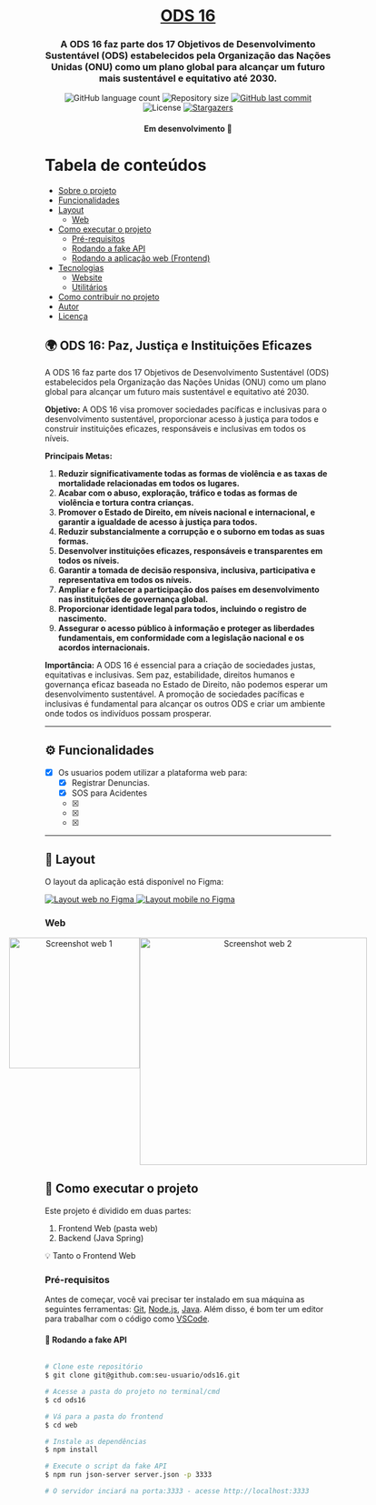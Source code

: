 <h1 align="center">
      <a href="#" alt=""> ODS 16 </a>
</h1>

<h3 align="center">
     A ODS 16 faz parte dos 17 Objetivos de Desenvolvimento Sustentável (ODS) estabelecidos pela Organização das Nações Unidas (ONU) como um plano global para alcançar um futuro mais sustentável e equitativo até 2030.
</h3>

<p align="center">
  <img alt="GitHub language count" src="https://img.shields.io/github/languages/count/seu-usuario/ods16?color=%2304D361">

  <img alt="Repository size" src="https://img.shields.io/github/repo-size/seu-usuario/ods16">

  <a href="https://github.com/seu-usuario/ods16/commits/master">
    <img alt="GitHub last commit" src="https://img.shields.io/github/last-commit/seu-usuario/ods16">
  </a>

   <img alt="License" src="https://img.shields.io/badge/license-MIT-brightgreen">
   <a href="https://github.com/seu-usuario/ods16/stargazers">
    <img alt="Stargazers" src="https://img.shields.io/github/stars/seu-usuario/ods16?style=social">
  </a>
</p>

<h4 align="center">
	Em desenvolvimento 🚀
</h4>

Tabela de conteúdos
=================

* [Sobre o projeto](#sobre-o-projeto)
* [Funcionalidades](#funcionalidades)
* [Layout](#layout)
    * [Web](#layout-web)
* [Como executar o projeto](#como-executar-o-projeto)
    * [Pré-requisitos](#pre-requisitos)
    * [Rodando a fake API](#rodando-o-backend)
    * [Rodando a aplicação web (Frontend)](#rodando-a-aplicacao-web-frontend)
* [Tecnologias](#tecnologias)
    * [Website](#tecnologias-website)
    * [Utilitários](#utilitarios)
* [Como contribuir no projeto](#como-contribuir)
* [Autor](#autor)
* [Licença](#licenca)

## 🌍 ODS 16: Paz, Justiça e Instituições Eficazes <a name="ods-16"></a>

A ODS 16 faz parte dos 17 Objetivos de Desenvolvimento Sustentável (ODS) estabelecidos pela Organização das Nações Unidas (ONU) como um plano global para alcançar um futuro mais sustentável e equitativo até 2030.

**Objetivo:**
A ODS 16 visa promover sociedades pacíficas e inclusivas para o desenvolvimento sustentável, proporcionar acesso à justiça para todos e construir instituições eficazes, responsáveis e inclusivas em todos os níveis.

**Principais Metas:**
1. **Reduzir significativamente todas as formas de violência e as taxas de mortalidade relacionadas em todos os lugares.**
2. **Acabar com o abuso, exploração, tráfico e todas as formas de violência e tortura contra crianças.**
3. **Promover o Estado de Direito, em níveis nacional e internacional, e garantir a igualdade de acesso à justiça para todos.**
4. **Reduzir substancialmente a corrupção e o suborno em todas as suas formas.**
5. **Desenvolver instituições eficazes, responsáveis e transparentes em todos os níveis.**
6. **Garantir a tomada de decisão responsiva, inclusiva, participativa e representativa em todos os níveis.**
7. **Ampliar e fortalecer a participação dos países em desenvolvimento nas instituições de governança global.**
8. **Proporcionar identidade legal para todos, incluindo o registro de nascimento.**
9. **Assegurar o acesso público à informação e proteger as liberdades fundamentais, em conformidade com a legislação nacional e os acordos internacionais.**

**Importância:**
A ODS 16 é essencial para a criação de sociedades justas, equitativas e inclusivas. Sem paz, estabilidade, direitos humanos e governança eficaz baseada no Estado de Direito, não podemos esperar um desenvolvimento sustentável. A promoção de sociedades pacíficas e inclusivas é fundamental para alcançar os outros ODS e criar um ambiente onde todos os indivíduos possam prosperar.

---

## ⚙️ Funcionalidades <a name="funcionalidades"></a>

- [x] Os usuarios podem utilizar a plataforma web para:
    - [x] Registrar Denuncias. 
    - [x] SOS para Acidentes
    - [x] 
    - [x] 
    - [x] 

---

## 🎨 Layout <a name="layout"></a>

O layout da aplicação está disponível no Figma:

<a href="https://www.figma.com/file/SEU_LINK_DO_FIGMA">
  <img alt="Layout web no Figma" src="https://img.shields.io/badge/Acessar%20Web%20-Figma-%2304D361">
</a>

<a href="https://www.figma.com/file/SEU_LINK_DO_FIGMA">
  <img alt="Layout mobile no Figma" src="https://img.shields.io/badge/Acessar%20Mobile%20-Figma-%2304D361">
</a>

### Web <a name="layout-web"></a>

<p align="center" style="display: flex; align-items: flex-start; justify-content: center;">
  <img alt="Screenshot web 1" src="./assets/web-dashboard.svg" height="230px">

  <img alt="Screenshot web 2" src="./assets/web-prato.svg" width="400px">
</p>


## 🚀 Como executar o projeto <a name="como-executar-o-projeto"></a>

Este projeto é dividido em duas partes:
1. Frontend Web (pasta web)
2. Backend (Java Spring)

💡 Tanto o Frontend Web

### Pré-requisitos <a name="pre-requisitos"></a>

Antes de começar, você vai precisar ter instalado em sua máquina as seguintes ferramentas:
[Git](https://git-scm.com), [Node.js](https://nodejs.org/en/), [Java](https://www.oracle.com/java/technologies/javase/jdk19-archive-downloads.html).
Além disso, é bom ter um editor para trabalhar com o código como [VSCode](https://code.visualstudio.com/).

#### 🎲 Rodando a fake API <a name="rodando-o-backend"></a>

```bash

# Clone este repositório
$ git clone git@github.com:seu-usuario/ods16.git

# Acesse a pasta do projeto no terminal/cmd
$ cd ods16

# Vá para a pasta do frontend
$ cd web

# Instale as dependências
$ npm install

# Execute o script da fake API
$ npm run json-server server.json -p 3333

# O servidor inciará na porta:3333 - acesse http://localhost:3333 

